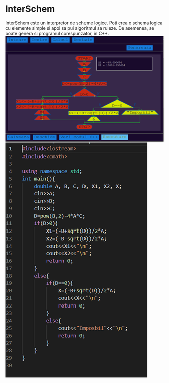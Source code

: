 # InterSchem
InterSchem este un interpretor de scheme logice. Poti crea o schema logica cu elemente simple si apoi sa pui algoritmul sa ruleze. De asemenea, se poate genera si programul corespunzator, in C++.
![alt text](https://github.com/PopoviciMarian/InterSchem/blob/main/img/Untitled.png "img 1")
![alt text](https://github.com/PopoviciMarian/InterSchem/blob/main/img/fgdafe.png "img 2")
